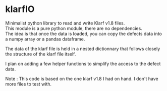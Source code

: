 # klarfIO
Minimalist python library to read and write Klarf v1.8 files. <br/>
This module is a pure python module, there are no dependencies.<br/>
The idea is that once the data is loaded, you can copy the defects data into a numpy array or a pandas dataframe.<br/>

The data of the klarf file is held in a nested dictionnary that follows closely the structure of the klarf file itself.

I plan on adding a few helper functions to simplify the access to the defect data.

Note : This code is based on the one klarf v1.8 I had on hand. I don't have more files to test with.
